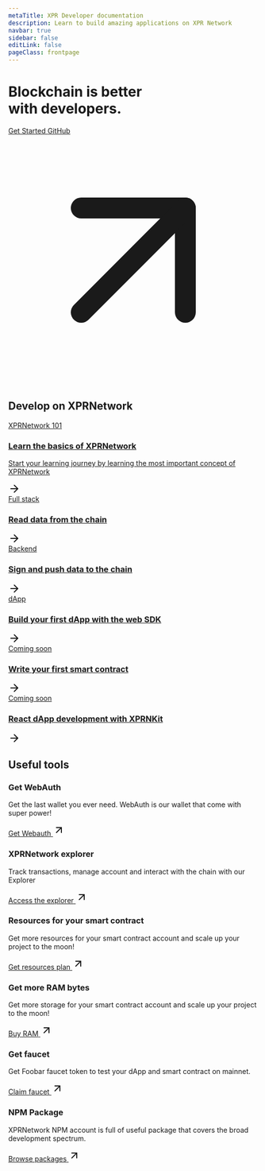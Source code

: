 ```yaml
---
metaTitle: XPR Developer documentation
description: Learn to build amazing applications on XPR Network
navbar: true
sidebar: false
editLink: false
pageClass: frontpage
---
```


<div id="hero">
  
  <div class="hero_content">
  <h1>
    Blockchain is better<br/>
    with developers.

  </h1>
  <div class="action">
    <a href="/getting-started/introduction.html" class="docs">
      Get Started
    </a>
    <a href="https://github.com/ProtonProtocol/proton-ts-contracts" target="_blank" rel="noopener" class="link">
      <span class="title">GitHub</span>
      <svg xmlns="http://www.w3.org/2000/svg"  viewBox="0 0 24 24" fill="none" stroke="currentColor" stroke-width="2" stroke-linecap="round" stroke-linejoin="round" class="lucide lucide-arrow-up-right"><path d="M7 7h10v10"/><path d="M7 17 17 7"/></svg>
    </a>
    <!-- <a href="https://www.npmjs.com/package/proton" target="_blank" rel="noopener" class="npm">
      <svg viewBox="0 0 24 24"><path fill="#fff" d="M2 22h9.913V7.043h5.044V22H22V2H2z"/></svg>
      <span class="title">npm</span>
    </a> -->
  </div>
  </div>
  <HeaderWave></HeaderWave>
</div>
<div class="content-layout" >
<div>
  <h2>Develop on XPRNetwork</h2>
  <div class="sub-topics_grid">
  <a class="learn-topics header" href="/getting-started/introduction.html">
  <div class="inner">
    <div class="pills">XPRNetwork 101</div>
    <h3 class="head">Learn the basics of XPRNetwork </h3>
    <div class="title">
    <p>Start your learning journey by learning the most important concept of XPRNetwork</p>
      <div class="block-link">
      <svg xmlns="http://www.w3.org/2000/svg" width="24" height="24" viewBox="0 0 24 24" fill="none" stroke="currentColor" stroke-width="2" stroke-linecap="round" stroke-linejoin="round" class="lucide lucide-arrow-right"><path d="M5 12h14"/><path d="m12 5 7 7-7 7"/></svg>
      </div>
    </div>
    </div>
  </a>
  <a class="learn-topics" href="/reading-onchain-data/reading-onchain-data.html">
  <div class="inner">
    <div class="pills">Full stack</div>
    <div class="title">
      <h3 class="head">Read data from the chain</h3>
      <div class="block-link">
      <svg xmlns="http://www.w3.org/2000/svg" width="24" height="24" viewBox="0 0 24 24" fill="none" stroke="currentColor" stroke-width="2" stroke-linecap="round" stroke-linejoin="round" class="lucide lucide-arrow-right"><path d="M5 12h14"/><path d="m12 5 7 7-7 7"/></svg>
      </div>
    </div>
    </div>
  </a>
  <a class="learn-topics" href="/signing-and-pushing-transactions/signing-and-pushing-transactions.html">
  <div class="inner">
    <div class="pills">Backend</div>
    <div class="title">
      <h3 class="head">Sign and push data to the chain</h3>
      <div class="block-link">
      <svg xmlns="http://www.w3.org/2000/svg" width="24" height="24" viewBox="0 0 24 24" fill="none" stroke="currentColor" stroke-width="2" stroke-linecap="round" stroke-linejoin="round" class="lucide lucide-arrow-right"><path d="M5 12h14"/><path d="m12 5 7 7-7 7"/></svg>
      </div>
    </div>
    </div>
  </a>
  <a class="learn-topics" href="/your-first-dapp-with-the-web-sdk/your-first-dapp-with-the-web-sdk.html">
  <div class="inner">
    <div class="pills">dApp</div>
    <div class="title">
      <h3 class="head">Build your first dApp with the web SDK</h3>
      <div class="block-link">
      <svg xmlns="http://www.w3.org/2000/svg" width="24" height="24" viewBox="0 0 24 24" fill="none" stroke="currentColor" stroke-width="2" stroke-linecap="round" stroke-linejoin="round" class="lucide lucide-arrow-right"><path d="M5 12h14"/><path d="m12 5 7 7-7 7"/></svg>
      </div>
    </div>
    </div>
  </a>
  
  <a class="learn-topics coming-soon" href="/your-first-dapp-with-the-web-sdk/your-first-dapp-with-the-web-sdk.html">
  <div class="inner">
    <div class="pills">Coming soon</div>
    <div class="title">
      <h3 class="head">Write your first smart contract</h3>
      <div class="block-link">
      <svg xmlns="http://www.w3.org/2000/svg" width="24" height="24" viewBox="0 0 24 24" fill="none" stroke="currentColor" stroke-width="2" stroke-linecap="round" stroke-linejoin="round" class="lucide lucide-arrow-right"><path d="M5 12h14"/><path d="m12 5 7 7-7 7"/></svg>
      </div>
    </div>
    </div>
  </a>
  <a class="learn-topics coming-soon" href="/your-first-dapp-with-the-web-sdk/your-first-dapp-with-the-web-sdk.html">
  <div class="inner">
    <div class="pills">Coming soon</div>
    <div class="title">
      <h3 class="head">React dApp development with XPRNKit </h3>
      <div class="block-link">
      <svg xmlns="http://www.w3.org/2000/svg" width="24" height="24" viewBox="0 0 24 24" fill="none" stroke="currentColor" stroke-width="2" stroke-linecap="round" stroke-linejoin="round" class="lucide lucide-arrow-right"><path d="M5 12h14"/><path d="m12 5 7 7-7 7"/></svg>
      </div>
    </div>
    </div>
  </a>
</div>
<div>
  <h2>Useful tools</h2>
  <div class="tools_grid">
  
  <div class="resources">
    <h3 class="head">
      Get WebAuth
    </h3>
    <p>Get the last wallet you ever need. WebAuth is our wallet that come with super power!</p>
    <a href="https://webauth.com/getStarted" target="_blank" rel="noopener" class="external-link">
        <span class="title">Get Webauth</span>
        <svg xmlns="http://www.w3.org/2000/svg" width="24" height="24" viewBox="0 0 24 24" fill="none" stroke="currentColor" stroke-width="2" stroke-linecap="round" stroke-linejoin="round" class="lucide lucide-arrow-up-right"><path d="M7 7h10v10"/><path d="M7 17 17 7"/></svg>
    </a>
  </div>
  <div class="resources">
    <h3 class="head">
      XPRNetwork explorer
    </h3>
    <p>Track transactions, manage account and interact with the chain with our Explorer</p>
    <a href="https://explorer.xprnetwork.org/" target="_blank" rel="noopener" class="external-link">
        <span class="title">Access the explorer</span>
        <svg xmlns="http://www.w3.org/2000/svg" width="24" height="24" viewBox="0 0 24 24" fill="none" stroke="currentColor" stroke-width="2" stroke-linecap="round" stroke-linejoin="round" class="lucide lucide-arrow-up-right"><path d="M7 7h10v10"/><path d="M7 17 17 7"/></svg>
    </a>
  </div>
  <div class="resources">
    <h3 class="head">
      Resources for your smart contract
    </h3>
    <p>Get more resources for your smart contract account and scale up your project to the moon!</p>
    <a href="https://resources.xprnetwork.org/" target="_blank" rel="noopener" class="external-link">
        <span class="title">Get resources plan</span>
        <svg xmlns="http://www.w3.org/2000/svg" width="24" height="24" viewBox="0 0 24 24" fill="none" stroke="currentColor" stroke-width="2" stroke-linecap="round" stroke-linejoin="round" class="lucide lucide-arrow-up-right"><path d="M7 7h10v10"/><path d="M7 17 17 7"/></svg>
    </a>
  </div>
 
  <div class="resources">
    <h3 class="head">
      Get more RAM bytes
    </h3>
    <p>Get more storage for your smart contract account and scale up your project to the moon!</p>
    <a href="https://resources.xprnetwork.org/storage" target="_blank" rel="noopener" class="external-link">
        <span class="title">Buy RAM</span>
        <svg xmlns="http://www.w3.org/2000/svg" width="24" height="24" viewBox="0 0 24 24" fill="none" stroke="currentColor" stroke-width="2" stroke-linecap="round" stroke-linejoin="round" class="lucide lucide-arrow-up-right"><path d="M7 7h10v10"/><path d="M7 17 17 7"/></svg>
    </a>
  </div>
  
  <div class="resources">
    <h3 class="head">
      Get faucet
    </h3>
    <p>Get Foobar faucet token to test your dApp and smart contract on mainnet.</p>
    <a href="https://resources.xprnetwork.org/faucet" target="_blank" rel="noopener" class="external-link">
        <span class="title">Claim faucet</span>
        <svg xmlns="http://www.w3.org/2000/svg" width="24" height="24" viewBox="0 0 24 24" fill="none" stroke="currentColor" stroke-width="2" stroke-linecap="round" stroke-linejoin="round" class="lucide lucide-arrow-up-right"><path d="M7 7h10v10"/><path d="M7 17 17 7"/></svg>
    </a>
  </div>
  
  <div class="resources">
    <h3 class="head">
      NPM Package
    </h3>
    <p>XPRNetwork NPM account is full of useful package that covers the broad development spectrum.</p>
    <a href="https://www.npmjs.com/org/proton" target="_blank" rel="noopener" class="external-link">
        <span class="title">Browse packages</span>
        <svg xmlns="http://www.w3.org/2000/svg" width="24" height="24" viewBox="0 0 24 24" fill="none" stroke="currentColor" stroke-width="2" stroke-linecap="round" stroke-linejoin="round" class="lucide lucide-arrow-up-right"><path d="M7 7h10v10"/><path d="M7 17 17 7"/></svg>
    </a>
  </div>

  </div>
  </div>
<!-- <div>
  <h2>Built on XPRNetwork</h2>
  <div class="sub-topics_grid">
  <div class="learn-topics">
  <div class="illustration"></div>
    <div class="pills">Social</div>
    <h3 class="head">Snipverse</h3>
  </div>
  <div class="learn-topics">
    <div class="pills">NFT Marketplace</div>
    <h3 class="head">Soon Market</h3>
  </div>
  <div class="learn-topics">
    <div class="pills">DeFi</div>
    <h3 class="head">Blastpad</h3>
  </div>
  <div class="learn-topics">
    <div class="pills">Travel</div>
    <h3 class="head">Crypto Travel Deal</h3>
  </div>
  </div> -->
  </div> 
  </div>
  </div>

</div>


<style>
.frontpage .page-edit {
  display: none;
}
</style>
